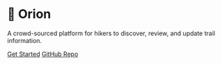 # 🌲 Orion

A crowd-sourced platform for hikers to discover, review, and update trail information.

[Get Started](#1-overview) [GitHub Repo](https://github.com/Orion-ZA/Orion)